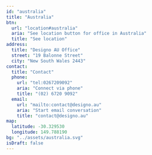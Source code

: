 ```yaml
---
id: "australia"
title: "Australia"
btn:
  url: "location#australia"
  aria: "See location button for office in Australia"
  title: "See location"
address:
  title: "Designo AU Office"
  street: "19 Balonne Street"
  city: "New South Wales 2443"
contact:
  title: "Contact"
  phone:
    url: "tel:0267209092"
    aria: "Connect via phone"
    title: "(02) 6720 9092"
  email:
    url: "mailto:contact@designo.au"
    aria: "Start email conversation"
    title: "contact@designo.au"
map:
  latitude: -30.329530
  longitude: 149.788190
bg: "../assets/australia.svg"
isDraft: false
---
```

